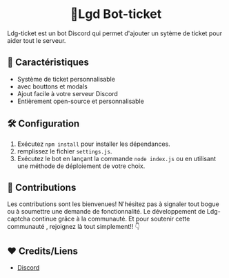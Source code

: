 <h1 align="center">
🎫Lgd Bot-ticket
</h1>

Ldg-ticket est un bot Discord qui permet d'ajouter un sytème de ticket pour aider tout le serveur.

## 🎉 Caractéristiques

- Système de ticket personnalisable
- avec bouttons et modals
- Ajout facile à votre serveur Discord
- Entièrement open-source et personnalisable

## 🛠️ Configuration

1. Exécutez `npm install` pour installer les dépendances.
2.  remplissez le fichier `settings.js`.
3. Exécutez le bot en lançant la commande `node index.js` ou en utilisant une méthode de déploiement de votre choix.

## 🤝 Contributions

Les contributions sont les bienvenues! N'hésitez pas à signaler tout bogue ou à soumettre une demande de fonctionnalité. Le développement de Ldg-captcha continue grâce à la communauté. Et pour soutenir cette communauté , rejoignez là tout simplement!! 👇

## ❤ Credits/Liens
- [Discord](https://discord.gg/K5pxTKXCmCs)

